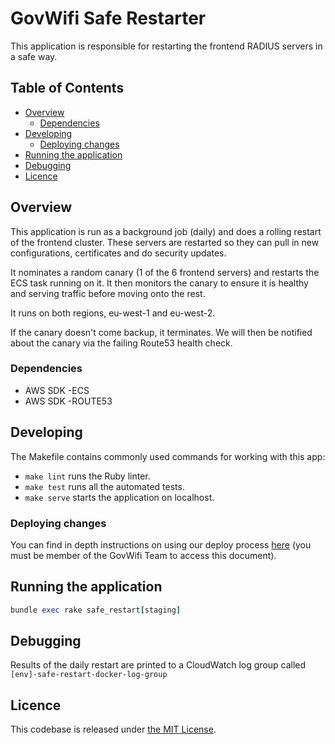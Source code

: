 # GovWifi Safe Restarter

This application is responsible for restarting the frontend RADIUS servers in a safe way.

## Table of Contents

* [Overview](#overview)
  * [Dependencies](#dependencies)
* [Developing](#developing)
  * [Deploying changes](#deploying-changes)
* [Running the application](#running-the-application)
* [Debugging](#debugging)
* [Licence](#licence)

## Overview

This application is run as a background job (daily) and does a rolling restart of the frontend cluster.
These servers are restarted so they can pull in new configurations, certificates and do security updates.

It nominates a random canary (1 of the 6 frontend servers) and restarts the ECS task running on it.
It then monitors the canary to ensure it is healthy and serving traffic before moving onto the rest.

It runs on both regions, eu-west-1 and eu-west-2.

If the canary doesn't come backup, it terminates.
We will then be notified about the canary via the failing Route53 health check.

### Dependencies

* AWS SDK -ECS
* AWS SDK -ROUTE53

## Developing

The Makefile contains commonly used commands for working with this app:

* `make lint` runs the Ruby linter.
* `make test` runs all the automated tests.
* `make serve` starts the application on localhost.

### Deploying changes

You can find in depth instructions on using our deploy process [here](https://docs.google.com/document/d/1ORrF2HwrqUu3tPswSlB0Duvbi3YHzvESwOqEY9-w6IQ/) (you must be member of the GovWifi Team to access this document).

## Running the application

```ruby
bundle exec rake safe_restart[staging]
```

## Debugging

Results of the daily restart are printed to a CloudWatch log group called `[env]-safe-restart-docker-log-group`

## Licence

This codebase is released under [the MIT License][mit].

[mit]: LICENCE
